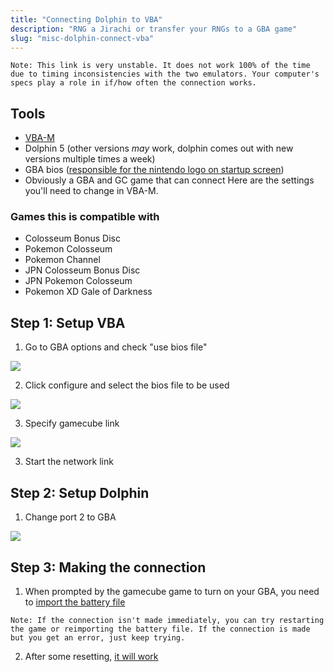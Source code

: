```yaml
---
title: "Connecting Dolphin to VBA"
description: "RNG a Jirachi or transfer your RNGs to a GBA game"
slug: "misc-dolphin-connect-vba"
---
```


```
Note: This link is very unstable. It does not work 100% of the time due to timing inconsistencies with the two emulators. Your computer's specs play a role in if/how often the connection works.
```

## Tools

- [VBA-M](https://sourceforge.net/projects/vbam/)
- Dolphin 5 (other versions _may_ work, dolphin comes out with new versions multiple times a week)
- GBA bios ([responsible for the nintendo logo on startup screen](http://imgur.com/byn7Kfb))
- Obviously a GBA and GC game that can connect
  Here are the settings you'll need to change in VBA-M.

### Games this is compatible with

- Colosseum Bonus Disc
- Pokemon Colosseum
- Pokemon Channel
- JPN Colosseum Bonus Disc
- JPN Pokemon Colosseum
- Pokemon XD Gale of Darkness

## Step 1: Setup VBA

1. Go to GBA options and check "use bios file"

![](https://i.imgur.com/SkW6FLW.png?1)

2. Click configure and select the bios file to be used

![](http://imgur.com/90PX5wX.png?1)

3. Specify gamecube link

![](http://imgur.com/i5CBXxB.png?1)

3. Start the network link

## Step 2: Setup Dolphin

1. Change port 2 to GBA

![](http://imgur.com/kRKtIVz.png?1)

## Step 3: Making the connection

1. When prompted by the gamecube game to turn on your GBA, you need to [import the battery file](http://imgur.com/O9SIcLf)

```
Note: If the connection isn't made immediately, you can try restarting the game or reimporting the battery file. If the connection is made but you get an error, just keep trying.
```

2. After some resetting, [it will work](http://imgur.com/73hIBIT)
